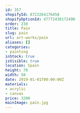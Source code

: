 ```yaml
---
id: 357
shopifyId: 8723264176458
shopifyOptionId: 47772430172490
order: 238
title: Pain
slug: pain
url: art-works/pain
aliases: []
categories:
- painting
inStock: true
isVisible: true
location: Spain
height: 70
width: 50
date: 2019-01-01T00:00:00Z
materials:
- acrylic
- canvas
price: 3200
mainImage: pain.jpg
---
```

